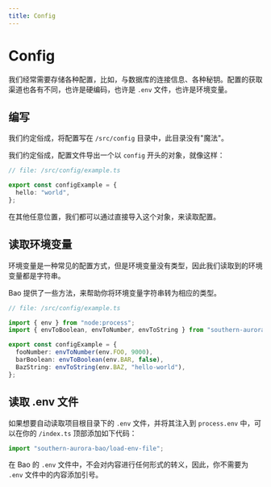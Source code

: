 ```yaml
---
title: Config
---
```


# Config

我们经常需要存储各种配置，比如，与数据库的连接信息、各种秘钥。配置的获取渠道也各有不同，也许是硬编码，也许是 `.env` 文件，也许是环境变量。

## 编写

我们约定俗成，将配置写在 `/src/config` 目录中，此目录没有"魔法"。

我们约定俗成，配置文件导出一个以 `config` 开头的对象，就像这样：

```ts
// file: /src/config/example.ts

export const configExample = {
  hello: "world",
};
```

在其他任意位置，我们都可以通过直接导入这个对象，来读取配置。

## 读取环境变量

环境变量是一种常见的配置方式，但是环境变量没有类型，因此我们读取到的环境变量都是字符串。

Bao 提供了一些方法，来帮助你将环境变量字符串转为相应的类型。

```ts
// file: /src/config/example.ts

import { env } from "node:process";
import { envToBoolean, envToNumber, envToString } from "southern-aurora-bao";

export const configExample = {
  fooNumber: envToNumber(env.FOO, 9000),
  barBoolean: envToBoolean(env.BAR, false),
  BazString: envToString(env.BAZ, "hello-world"),
};
```

## 读取 .env 文件

如果想要自动读取项目根目录下的 `.env` 文件，并将其注入到 `process.env` 中，可以在你的 `/index.ts` 顶部添加如下代码：

```ts
import "southern-aurora-bao/load-env-file";
```

在 Bao 的 `.env` 文件中，不会对内容进行任何形式的转义，因此，你不需要为 `.env` 文件中的内容添加引号。

